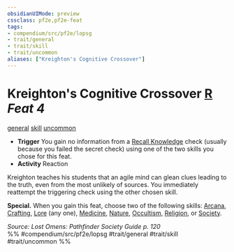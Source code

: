 ```yaml
---
obsidianUIMode: preview
cssclass: pf2e,pf2e-feat
tags:
- compendium/src/pf2e/lopsg
- trait/general
- trait/skill
- trait/uncommon
aliases: ["Kreighton's Cognitive Crossover"]
---
```

# Kreighton's Cognitive Crossover  [R](../../Rules/core-rulebook/chapter-9-playing-the-game.md#Actions "Reaction") *Feat 4*  
[general](../../Rules/traits/general.md)  [skill](../../Rules/traits/skill.md)  [uncommon](../../Rules/traits/uncommon.md)  

- **Trigger** You gain no information from a [Recall Knowledge](../../Rules/actions/recall-knowledge.md) check (usually because you failed the secret check) using one of the two skills you chose for this feat.
- **Activity** Reaction

Kreighton teaches his students that an agile mind can glean clues leading to the truth, even from the most unlikely of sources. You immediately reattempt the triggering check using the other chosen skill.

**Special.** When you gain this feat, choose two of the following skills: [Arcana](../skills.md#Arcana), [Crafting](../skills.md#Crafting), [Lore](../skills.md#Lore) (any one), [Medicine](../skills.md#Medicine), [Nature](../skills.md#Nature), [Occultism](../skills.md#Occultism), [Religion](../skills.md#Religion), or [Society](../skills.md#Society).

*Source: Lost Omens: Pathfinder Society Guide p. 120*  
%% #compendium/src/pf2e/lopsg #trait/general #trait/skill #trait/uncommon %%